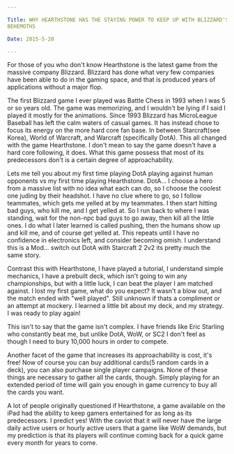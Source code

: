 ```yaml
---

Title: WHY HEARTHSTONE HAS THE STAYING POWER TO KEEP UP WITH BLIZZARD'S
BEHEMOTHS

Date: 2015-5-20

---
```


For those of you who don't know Hearthstone is the latest game from the
massive company Blizzard. Blizzard has done what very few companies have
been able to do in the gaming space, and that is produced years of
applications without a major flop.

The first Blizzard game I ever played was Battle Chess in 1993 when I
was 5 or so years old. The game was memorizing, and I wouldn't be lying
if I said I played it mostly for the animations. Since 1993 Blizzard has
MicroLeague Baseball has left the calm waters of casual games. It has
instead chose to focus its energy on the more hard core fan base. In
between Starcraft(see Korea), World of Warcraft, and Warcraft
(specifically DotA). This all changed with the game Hearthstone. I don't
mean to say the game doesn't have a hard core following, it does. What
this game possess that most of its predecessors don't is a certain
degree of approachability.

Lets me tell you about my first time playing DotA playing against human
opponents vs my first time playing Hearthstone. DotA... I choose a hero
from a massive list with no idea what each can do, so I choose the
coolest one juding by their headshot. I have no clue where to go, so I
follow teammates, which gets me yelled at by my teammates. I then start
hitting bad guys, who kill me, and I get yelled at. So I run back to
where I was standing, wait for the non-npc bad guys to go away, then
kill all the little ones. I do what I later learned is called pushing,
then the humans show up and kill me, and of course get yelled at. This
repeats until I have no confidence in electronics left, and consider
becoming omish. I understand this is a Mod... switch out DotA with
Starcraft 2 2v2 its pretty much the same story.

Contrast this with Hearthstone, I have played a tutorial, I understand
simple mechanics, I have a prebuilt deck, which isn't going to win any
championships, but with a little luck, I can beat the player I am
matched against. I lost my first game, what do you expect? It wasn't a
blow out, and the match ended with "well played". Still unknown if thats
a compliment or an attempt at mockery. I learned a little bit about my
deck, and my strategy. I was ready to play again!

This isn't to say that the game isn't complex. I have friends like Eric
Starling who constantly beat me, but unlike DotA, WoW, or SC2 I don't
feel as though I need to bury 10,000 hours in order to compete.

Another facet of the game that increases its approachability is cost,
it's free! Now of course you can buy additional cards(5 random cards in
a deck), you can also purchase single player campaigns. None of these
things are necessary to gather all the cards, though. Simply playing for
an extended period of time will gain you enough in game currency to buy
all the cards you want.

A lot of people originally questioned if Hearthstone, a game available
on the iPad had the ability to keep gamers entertained for as long as
its predecessors. I predict yes! With the caviot that it will never have
the large daily active users or hourly active users that a game like WoW
demands, but my prediction is that its players will continue coming back
for a quick game every month for years to come.
